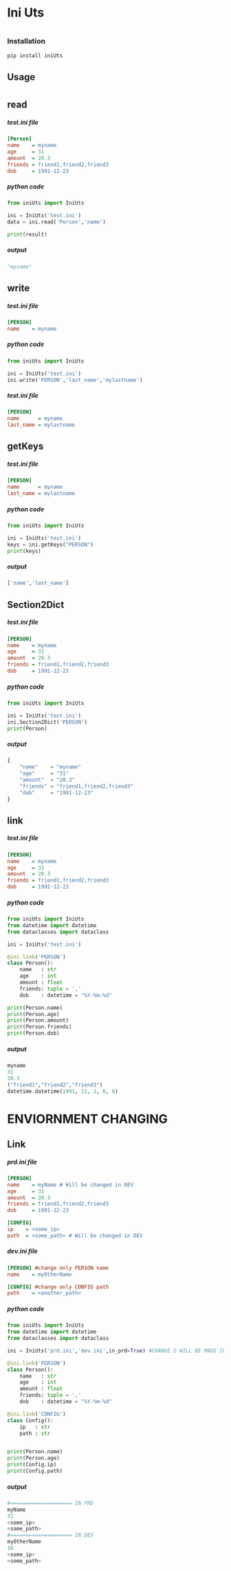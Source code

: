 # Ini Uts
#
### Installation

```sh
pip install iniUts
```

## Usage
#
<!-- //==================================================== -->
## read
##### test.ini file
```ini
[Person]
name    = myname
age     = 31
amount  = 20.3
friends = friend1,friend2,friend3
dob     = 1991-12-23
```
##### python code
```py
from iniUts import IniUts

ini = IniUts('test.ini')
data = ini.read('Person','name')

print(result)
```
##### output
```py
"myname"
```

<!-- //==================================================== -->
## write
##### test.ini file
```ini
[PERSON]
name    = myname
```
##### python code
```py
from iniUts import IniUts

ini = IniUts('test.ini')
ini.write('PERSON','last_name','mylastname')

```
##### test.ini file
```ini
[PERSON]
name      = myname
last_name = mylastname
```
<!-- //==================================================== -->
## getKeys
##### test.ini file
```ini
[PERSON]
name      = myname
last_name = mylastname
```
##### python code
```py
from iniUts import IniUts

ini = IniUts('test.ini')
keys = ini.getKeys("PERSON")
print(keys)
```
##### output
```py
['name','last_name']
```

<!-- //==================================================== -->
## Section2Dict
##### test.ini file
```ini
[PERSON]
name    = myname
age     = 31
amount  = 20.3
friends = friend1,friend2,friend3
dob     = 1991-12-23
```
##### python code
```py
from iniUts import IniUts

ini = IniUts('test.ini')
ini.Section2Dict('PERSON')
print(Person)

```
##### output
```py
{
    "name"    = "myname"
    "age"     = "31"
    "amount"  = "20.3"
    "friends" = "friend1,friend2,friend3"
    "dob"     = "1991-12-23"
}

```
<!-- //==================================================== -->
## link
##### test.ini file
```ini
[PERSON]
name    = myname
age     = 31
amount  = 20.3
friends = friend1,friend2,friend3
dob     = 1991-12-23
```
##### python code
```py
from iniUts import IniUts
from datetime import datetime
from dataclasses import dataclass

ini = IniUts('test.ini')

@ini.link('PERSON')
class Person():
    name   : str
    age    : int
    amount : float
    friends: tuple = ','
    dob    : datetime = "%Y-%m-%d"

print(Person.name)
print(Person.age)
print(Person.amount)
print(Person.friends)
print(Person.dob)

```
##### output
```py
myname
31
20.3
("friend1","friend2","friend3")
datetime.datetime(1991, 12, 2, 0, 0)

```

# ENVIORNMENT CHANGING

<!-- //==================================================== -->
## Link
##### prd.ini file
```ini
[PERSON] 
name    = myName # Will be changed in DEV
age     = 31
amount  = 20.3
friends = friend1,friend2,friend3
dob     = 1991-12-23

[CONFIG]
ip    = <some_ip>
path  = <some_path> # Will be changed in DEV

```
##### dev.ini file
```ini
[PERSON] #change only PERSON name
name    = myOtherName

[CONFIG] #change only CONFIG path
path    = <another_path>

```

##### python code
```py
from iniUts import IniUts
from datetime import datetime
from dataclasses import dataclass

ini = IniUts('prd.ini','dev.ini',in_prd=True) #CHANGE S WILL BE MADE IF IN DEVELOPMENT MODE

@ini.link('PERSON')
class Person():
    name   : str
    age    : int
    amount : float
    friends: tuple = ','
    dob    : datetime = "%Y-%m-%d"

@ini.link('CONFIG')
class Config():
    ip   : str
    path : str


print(Person.name)
print(Person.age)
print(Config.ip)
print(Config.path)

```
##### output
```py
#==================== IN PRD
myName
31
<some_ip>
<some_path>
#==================== IN DEV
myOtherName
16
<some_ip>
<some_path>

```



